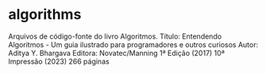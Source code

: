 # algorithms
Arquivos de código-fonte do livro Algoritmos.
Título: Entendendo Algoritmos - Um guia ilustrado para programadores e outros curiosos
Autor: Aditya Y. Bhargava
Editora: Novatec/Manning
1ª Edição (2017) 10ª Impressão (2023)
266 páginas
